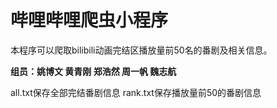 ﻿# 哔哩哔哩爬虫小程序
本程序可以爬取bilibili动画完结区播放量前50名的番剧及相关信息。  
  
**组员：姚博文 黄青刚 郑浩然 周一帆 魏志航**

all.txt保存全部完结番剧信息
rank.txt保存播放量前50的番剧信息
